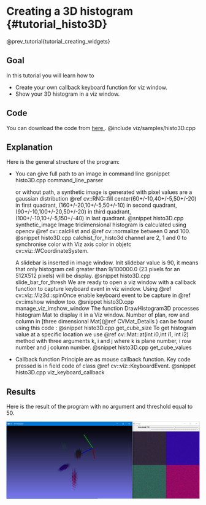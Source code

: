 Creating a 3D histogram {#tutorial_histo3D}
================

@prev_tutorial{tutorial_creating_widgets}

Goal
----

In this tutorial you will learn how to

-   Create your own callback keyboard function for viz window.
-   Show your 3D histogram in a viz window.

Code
----

You can download the code from [here ](https://github.com/opencv/opencv_contrib/tree/master/modules/viz/samples/histo3D.cpp).
@include viz/samples/histo3D.cpp

Explanation
-----------

Here is the general structure of the program:

-   You can give full path to an image in command line
    @snippet histo3D.cpp command_line_parser

    or without path, a synthetic image is generated with pixel values are a gaussian distribution @ref cv::RNG::fill center(60+/-10,40+/-5,50+/-20) in first quadrant,
    (160+/-20,10+/-5,50+/-10) in second quadrant, (90+/-10,100+/-20,50+/-20) in third quadrant, (100+/-10,10+/-5,150+/-40) in last quadrant.
    @snippet histo3D.cpp synthetic_image
    Image tridimensional histogram is calculated using opencv @ref cv::calcHist and @ref cv::normalize between 0 and 100.
    @snippet histo3D.cpp calchist_for_histo3d
    channel are 2, 1 and 0 to synchronise color with Viz axis color in objetc cv::viz::WCoordinateSystem.

    A slidebar is inserted in image window. Init slidebar value is 90, it means that only histogram cell greater than 9/100000.0 (23 pixels for an 512X512 pixels) will be display.
    @snippet histo3D.cpp slide_bar_for_thresh
    We are ready to open a viz window with a callback function to capture keyboard event in viz window. Using @ref cv::viz::Viz3d::spinOnce enable keyboard event to be capture in @ref cv::imshow window too.
    @snippet histo3D.cpp manage_viz_imshow_window
    The function DrawHistogram3D processes histogram Mat to display it in a Viz window. Number of plan, row and column in [three dimensional Mat](@ref CVMat_Details ) can be found using  this code :
    @snippet histo3D.cpp get_cube_size
    To get histogram value at a specific location we use @ref cv::Mat::at(int i0,int i1, int i2)  method with three arguments k, i and j where k is plane number, i row number and j column number.
    @snippet histo3D.cpp get_cube_values

-   Callback function
    Principle are as mouse callback function. Key code pressed is in field code of class @ref cv::viz::KeyboardEvent.
    @snippet histo3D.cpp viz_keyboard_callback

Results
-------

Here is the result of the program with no argument and threshold equal to 50.

![](images/histo50.png)
